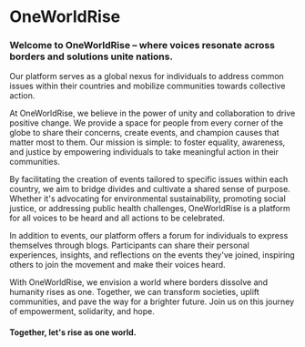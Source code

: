 # OneWorldRise
### Welcome to OneWorldRise – where voices resonate across borders and solutions unite nations. 

Our platform serves as a global nexus for individuals to address common issues within their countries and mobilize communities towards collective action.

At OneWorldRise, we believe in the power of unity and collaboration to drive positive change. We provide a space for people from every corner of the globe to share their concerns, create events, and champion causes that matter most to them. Our mission is simple: to foster equality, awareness, and justice by empowering individuals to take meaningful action in their communities.

By facilitating the creation of events tailored to specific issues within each country, we aim to bridge divides and cultivate a shared sense of purpose. Whether it's advocating for environmental sustainability, promoting social justice, or addressing public health challenges, OneWorldRise is a platform for all voices to be heard and all actions to be celebrated.

In addition to events, our platform offers a forum for individuals to express themselves through blogs. Participants can share their personal experiences, insights, and reflections on the events they've joined, inspiring others to join the movement and make their voices heard.

With OneWorldRise, we envision a world where borders dissolve and humanity rises as one. Together, we can transform societies, uplift communities, and pave the way for a brighter future. Join us on this journey of empowerment, solidarity, and hope.

#### Together, let's rise as one world.
